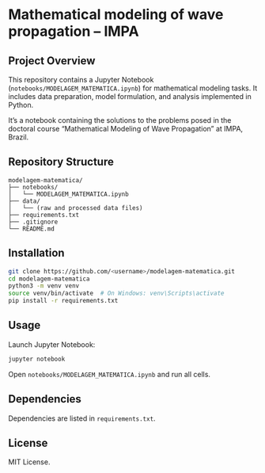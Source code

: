 # Mathematical modeling of wave propagation – IMPA

## Project Overview

This repository contains a Jupyter Notebook (`notebooks/MODELAGEM_MATEMATICA.ipynb`) for mathematical modeling tasks. It includes data preparation, model formulation, and analysis implemented in Python.

It’s a notebook containing the solutions to the problems posed in the doctoral course “Mathematical Modeling of Wave Propagation” at IMPA, Brazil.

## Repository Structure

```
modelagem-matematica/
├── notebooks/
│   └── MODELAGEM_MATEMATICA.ipynb
├── data/
│   └── (raw and processed data files)
├── requirements.txt
├── .gitignore
└── README.md
```

## Installation

```bash
git clone https://github.com/<username>/modelagem-matematica.git
cd modelagem-matematica
python3 -m venv venv
source venv/bin/activate  # On Windows: venv\Scripts\activate
pip install -r requirements.txt
```

## Usage

Launch Jupyter Notebook:

```bash
jupyter notebook
```

Open `notebooks/MODELAGEM_MATEMATICA.ipynb` and run all cells.

## Dependencies

Dependencies are listed in `requirements.txt`.

## License

MIT License.
